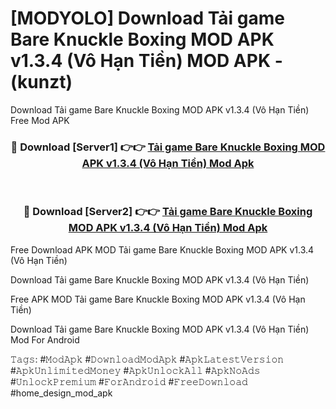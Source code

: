 # [MODYOLO] Download Tải game Bare Knuckle Boxing MOD APK v1.3.4 (Vô Hạn Tiền) MOD APK - (kunzt)
Download Tải game Bare Knuckle Boxing MOD APK v1.3.4 (Vô Hạn Tiền) Free Mod APK

<div align="center">
<h3>🔴 Download [Server1] 👉👉 <a href="https://apk-comot.site?title=Tải_game_Bare_Knuckle_Boxing_MOD_APK_v1.3.4_(Vô_Hạn_Tiền)">Tải game Bare Knuckle Boxing MOD APK v1.3.4 (Vô Hạn Tiền) Mod Apk</a></h3><br>

<h3>🔴 Download [Server2] 👉👉 <a href="https://apk-comot.site?title=Tải_game_Bare_Knuckle_Boxing_MOD_APK_v1.3.4_(Vô_Hạn_Tiền)">Tải game Bare Knuckle Boxing MOD APK v1.3.4 (Vô Hạn Tiền) Mod Apk</a></h3>
</div>


Free Download APK MOD Tải game Bare Knuckle Boxing MOD APK v1.3.4 (Vô Hạn Tiền)

Download Tải game Bare Knuckle Boxing MOD APK v1.3.4 (Vô Hạn Tiền) 

Free APK MOD Tải game Bare Knuckle Boxing MOD APK v1.3.4 (Vô Hạn Tiền) 

Download Tải game Bare Knuckle Boxing MOD APK v1.3.4 (Vô Hạn Tiền) Mod For Android

𝚃𝚊𝚐𝚜: #𝙼𝚘𝚍𝙰𝚙𝚔 #𝙳𝚘𝚠𝚗𝚕𝚘𝚊𝚍𝙼𝚘𝚍𝙰𝚙𝚔 #𝙰𝚙𝚔𝙻𝚊𝚝𝚎𝚜𝚝𝚅𝚎𝚛𝚜𝚒𝚘𝚗 #𝙰𝚙𝚔𝚄𝚗𝚕𝚒𝚖𝚒𝚝𝚎𝚍𝙼𝚘𝚗𝚎𝚢 #𝙰𝚙𝚔𝚄𝚗𝚕𝚘𝚌𝚔𝙰𝚕𝚕 #𝙰𝚙𝚔𝙽𝚘𝙰𝚍𝚜 #𝚄𝚗𝚕𝚘𝚌𝚔𝙿𝚛𝚎𝚖𝚒𝚞𝚖 #𝙵𝚘𝚛𝙰𝚗𝚍𝚛𝚘𝚒𝚍 #𝙵𝚛𝚎𝚎𝙳𝚘𝚠𝚗𝚕𝚘𝚊𝚍 #home_design_mod_apk